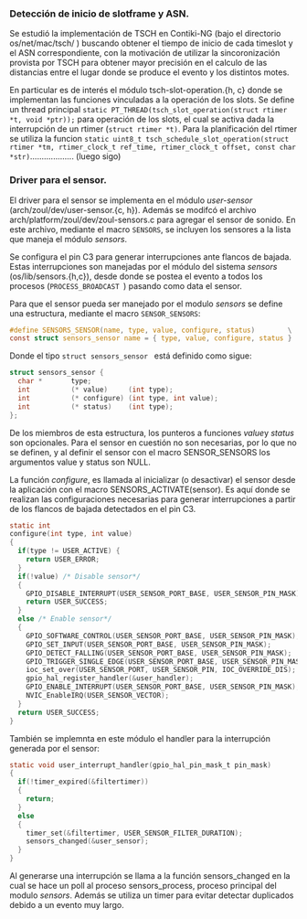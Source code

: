 ### Detección de inicio de slotframe y ASN.

Se estudió la implementación de TSCH en Contiki-NG (bajo el directorio os/net/mac/tsch/ ) buscando obtener el tiempo de inicio de cada timeslot y el ASN correspondiente, con la motivación de utilizar la sincoronización provista por TSCH para obtener mayor precisión en el calculo de las distancias entre el lugar donde se produce el evento y los distintos motes. 

En particular es de interés el módulo tsch-slot-operation.{h, c} donde se implementan las funciones vinculadas a la operación de los slots. Se define un thread principal `static PT_THREAD(tsch_slot_operation(struct rtimer *t, void *ptr));` para operación de los slots, el cual se activa dada la interrupción de un rtimer (`struct rtimer *t)`. Para la planificación del rtimer se utiliza la funcion `static uint8_t tsch_schedule_slot_operation(struct rtimer *tm, rtimer_clock_t ref_time, rtimer_clock_t offset, const char *str)`................... (luego sigo)

### Driver para el sensor.

El driver para el sensor se implementa en el módulo *user-sensor* (arch/zoul/dev/user-sensor.{c, h}). Además se modifcó el archivo arch/platform/zoul/dev/zoul-sensors.c para agregar el sensor de sonido. En este archivo, mediante el macro  `SENSORS`, se incluyen los sensores a la lista que maneja el módulo *sensors*.

Se configura el pin C3 para generar interrupciones ante flancos de bajada. Estas interrupciones son manejadas por el módulo del sistema *sensors* (os/lib/sensors.{h,c}), desde donde se postea el evento a todos los procesos (`PROCESS_BROADCAST `) pasando como data el sensor.

Para que el sensor pueda ser manejado por el modulo *sensors* se define una estructura, mediante el macro `SENSOR_SENSORS`: 

```c
#define SENSORS_SENSOR(name, type, value, configure, status)        \
const struct sensors_sensor name = { type, value, configure, status }
```

Donde el tipo `struct sensors_sensor ` está definido como sigue:

```c
struct sensors_sensor {
  char *       type;
  int          (* value)     (int type);
  int          (* configure) (int type, int value);
  int          (* status)    (int type);
};
```

De los miembros de esta estructura, los punteros a funciones *value*y *status* son opcionales. Para el sensor en cuestión no son necesarias, por lo que no se definen, y al definir el sensor con el macro SENSOR_SENSORS los argumentos value y status son NULL.

La función *configure*, es llamada al inicializar (o desactivar) el sensor desde la aplicación con el macro SENSORS_ACTIVATE(sensor). Es aquí donde se realizan las configuraciones necesarias para generar interrupciones a partir de los flancos de bajada detectados en el pin C3.

```c
static int
configure(int type, int value)
{
  if(type != USER_ACTIVE) {
    return USER_ERROR;
  }
  if(!value) /* Disable sensor*/
  { 
    GPIO_DISABLE_INTERRUPT(USER_SENSOR_PORT_BASE, USER_SENSOR_PIN_MASK);
    return USER_SUCCESS;
  }
  else /* Enable sensor*/
  {
    GPIO_SOFTWARE_CONTROL(USER_SENSOR_PORT_BASE, USER_SENSOR_PIN_MASK);
    GPIO_SET_INPUT(USER_SENSOR_PORT_BASE, USER_SENSOR_PIN_MASK);
    GPIO_DETECT_FALLING(USER_SENSOR_PORT_BASE, USER_SENSOR_PIN_MASK);
    GPIO_TRIGGER_SINGLE_EDGE(USER_SENSOR_PORT_BASE, USER_SENSOR_PIN_MASK);
    ioc_set_over(USER_SENSOR_PORT, USER_SENSOR_PIN, IOC_OVERRIDE_DIS);
    gpio_hal_register_handler(&user_handler);
    GPIO_ENABLE_INTERRUPT(USER_SENSOR_PORT_BASE, USER_SENSOR_PIN_MASK);
    NVIC_EnableIRQ(USER_SENSOR_VECTOR);
  }
  return USER_SUCCESS;
}
```

También se implemnta en este módulo el handler para la interrupción generada por el sensor:

```c
static void user_interrupt_handler(gpio_hal_pin_mask_t pin_mask)
{
  if(!timer_expired(&filtertimer))
  {
    return;
  }
  else
  {
	timer_set(&filtertimer, USER_SENSOR_FILTER_DURATION);
  	sensors_changed(&user_sensor);
  }
}
```

Al generarse una interrupción se llama a la función sensors_changed en la cual se hace un poll al proceso sensors_process, proceso principal del modulo *sensors*. Además se utiliza un timer para evitar detectar duplicados debido a un evento muy largo. 
